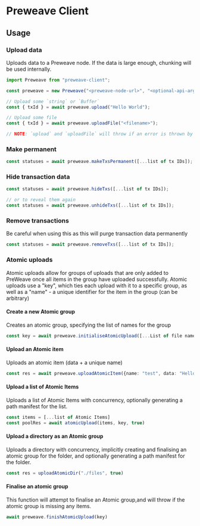 # Preweave Client

## Usage

### Upload data

Uploads data to a Preweave node. If the data is large enough, chunking will
be used internally.

```ts
import Preweave from "preweave-client";

const preweave = new Preweave("<preweave-node-url>", "<optional-api-arg>");

// Upload some `string` or `Buffer`
const { txId } = await preweave.upload("Hello World");

// Upload some file
const { txId } = await preweave.uploadFile("<filename>");

// NOTE: `upload` and `uploadFile` will throw if an error is thrown by the PreWeave node
```

### Make permanent

```ts
const statuses = await preweave.makeTxsPermanent([...list of tx IDs]);
```

### Hide transaction data

```ts
const statuses = await preweave.hideTxs([...list of tx IDs]);

// or to reveal them again
const statuses = await preweave.unhideTxs([...list of tx IDs]);
```

### Remove transactions

Be careful when using this as this will purge transaction data permanently

```ts
const statuses = await preweave.removeTxs([...list of tx IDs]);
```



### Atomic uploads
Atomic uploads allow for groups of uploads that are only added to PreWeave once all items in the group have uploaded successfully. 
Atomic uploads use a "key", which ties each upload with it to a specific group, as well as a "name" - a unique identifier for the item in the group (can be arbitrary)

#### Create a new Atomic group
Creates an atomic group, specifying the list of names for the group
```ts
const key = await preweave.initialiseAtomicUpload([...List of file names])
```

#### Upload an Atomic item
Uploads an atomic item (data + a unique name)
```ts
const res = await preweave.uploadAtomicItem({name: "test", data: "Hello, PreWeave!"}, key)
```

#### Upload a list of Atomic Items
Uploads a list of Atomic Items with concurrency, optionally generating a path manifest for the list.
```ts
const items = [...list of Atomic Items]
const poolRes = await atomicUpload(items, key, true)
```

#### Upload a directory as an Atomic group
Uploads a directory with concurrency, implicitly creating and finalising an atomic group for the folder, and optionally generating a path manifest for the folder.
```ts
const res = uploadAtomicDir("./files", true)
```

#### Finalise an atomic group
This function will attempt to finalise an Atomic group,and will throw if the atomic group is missing any items.
```ts
await preweave.finishAtomicUpload(key)
```